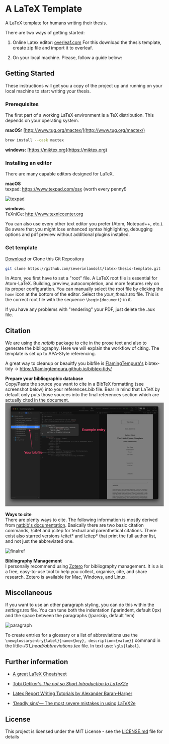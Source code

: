 # A LaTeX Template

A LaTeX template for humans writing their thesis.

There are two ways of getting started: 
1. Online Latex editor: [overleaf.com](https://www.overleaf.com) For this download the thesis template, create zip file and import it to overleaf. 

2. On your local machine. Please, follow a guide below: 

## Getting Started

These instructions will get you a copy of the project up and running on your local machine to start writing your thesis.

### Prerequisites
The first part of a working LaTeX environment is a TeX distribution. This depends on your operating system.  

**macOS:**
[http://www.tug.org/mactex/](http://www.tug.org/mactex/)

```bash
brew install --cask mactex
```

**windows:**
[https://miktex.org](https://miktex.org)

### Installing an editor

There are many capable editors designed for LaTeX.

**macOS**\
texpad: https://www.texpad.com/osx (worth every penny!)

![texpad](https://raw.githubusercontent.com/severinlandolt/latex-thesis-template/master/images/screenshot_texpad.png)

**windows**\
TeXniCe: http://www.texniccenter.org

You can also use every other text editor you prefer (Atom, Notepad++, etc.). Be aware that you might lose enhanced syntax highlighting,  debugging options and pdf preview without additional plugins installed.

### Get template

[Download](https://github.com/severinlandolt/latex-thesis-template/archive/master.zip) or Clone this Git Repository

```bash
git clone https://github.com/severinlandolt/latex-thesis-template.git
```

In Atom, you first have to set a "root" file. A LaTeX root file is essential for Atom-LaTeX. Building, preview, autocompletion, and more features rely on its proper configuration. You can manually select the root file by clicking the `home` icon at the bottom of the editor. Select the *your_thesis.tex* file. This is the correct root file with the sequence `\begin{document}` in it.

If you have any problems with "rendering" your PDF, just delete the .aux file.

## Citation

We are using the _natbib_ package to cite in the prose text and also to generate the bibliography. Here we will explain the workflow of citing. The template is set up to APA-Style referencing.

A great way to cleanup or beauitfy you bibfile is [FlamingTempura's](https://github.com/FlamingTempura) bibtex-tidy 
→ https://flamingtempura.github.io/bibtex-tidy/

**Prepare your bibliographic database**\
Copy/Paste the source you want to cite in a BibTeX formatting (see screenshot below) into your references.bib file. Bear in mind that LaTeX by default only puts those sources into the final references section which are actually cited in the document.
![references01](https://raw.githubusercontent.com/severinlandolt/latex-thesis-template/master/images/references_01.png)

**Ways to cite**\
There are plenty ways to cite. The following information is mostly derived from [natbib's documentation](https://ctan.org/pkg/natbib?lang=de). Basically there are two basic citation commands, \citet and \citep for textual and parenthetical citations. There exist also starred versions \citet* and \citep* that print the full author list, and not just the abbreviated one.<br>

![finalref](https://raw.githubusercontent.com/severinlandolt/latex-thesis-template/master/images/finalref3.png)

**Bibliography Management**\
I personally recommend using [Zotero](https://www.zotero.org/) for bibliography management. It is a is a free, easy-to-use tool to help you
collect, organise, cite, and share research. Zotero is available for Mac, Windows, and Linux.

## Miscellaneous

If you want to use an other paragraph styling, you can do this within the _settings.tex_ file. You can tune both the indentation (\parindent, default 0px) and the space between the paragraphs (\parskip, default 1em)

![paragraph](https://raw.githubusercontent.com/severinlandolt/latex-thesis-template/master/images/paragraph.png)

To create entries for a glossary or a list of abbreviations use the `\newglossaryentry{label}{name={key}, description={value}}` command in the little-_/01_head/abbreviations.tex_ file. In text use: `\gls{label}`.


## Further information

* [A great LaTeX Cheatsheet](https://wch.github.io/latexsheet/)

* [Tobi Oetiker's *The not so Short Introduction to LaTeX2e*](https://tobi.oetiker.ch/lshort/lshort.pdf)

* [Latex Report Writing Tutorials by Alexander Baran-Harper](https://www.youtube.com/watch?v=FXujG7c9p8g&list=PLNnwglGGYoTtW7o4PHFOSWGevcdFa3v3D)

* [‘Deadly sins’— The most severe mistakes in using LaTeX2e](https://ctan.math.utah.edu/ctan/tex-archive/info/l2tabu/english/l2tabuen.pdf)


## License

This project is licensed under the MIT License - see the [LICENSE.md](https://github.com/severinlandolt/latex-thesis-template/blob/master/LICENSE) file for details
